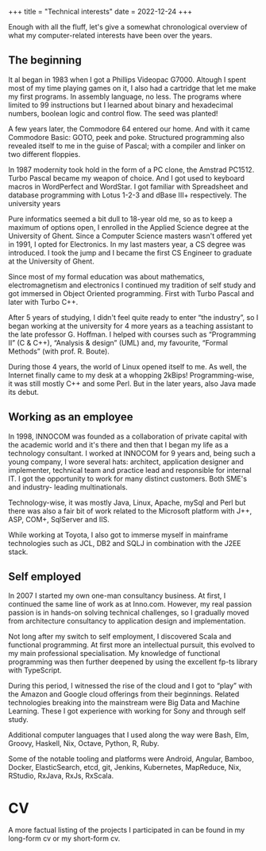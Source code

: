 +++
title = "Technical interests"
date = 2022-12-24
+++

Enough with all the fluff, let's give a somewhat chronological overview of what my computer-related interests have been over the years.

## The beginning

It al began in 1983 when I got a Phillips Videopac G7000. Altough I spent most of my time playing games on it, I also had a cartridge that let me make my first programs. In assembly language, no less. The programs where limited to 99 instructions but I learned about binary and hexadecimal numbers, boolean logic and control flow. The seed was planted!

A few years later, the Commodore 64 entered our home. And with it came Commodore Basic: GOTO, peek and poke. Structured programming also revealed itself to me in the guise of Pascal; with a compiler and linker on two different floppies.

In 1987 modernity took hold in the form of a PC clone, the Amstrad PC1512. Turbo Pascal became my weapon of choice. And I got used to keyboard macros in WordPerfect and WordStar. I got familiar with Spreadsheet and database programming with Lotus 1-2-3 and dBase III+ respectively.
The university years

Pure informatics seemed a bit dull to 18-year old me, so as to keep a maximum of options open, I enrolled in the Applied Science degree at the University of Ghent. Since a Computer Science masters wasn't offered yet in 1991, I opted for Electronics. In my last masters year, a CS degree was introduced. I took the jump and I became the first CS Engineer to graduate at the University of Ghent.

Since most of my formal education was about mathematics, electromagnetism and electronics I continued my tradition of self study and got immersed in Object Oriented programming. First with Turbo Pascal and later with Turbo C++.

After 5 years of studying, I didn't feel quite ready to enter “the industry”, so I began working at the university for 4 more years as a teaching assistant to the late professor G. Hoffman. I helped with courses such as “Programming II” (C & C++), “Analysis & design” (UML) and, my favourite, “Formal Methods” (with prof. R. Boute).

During those 4 years, the world of Linux opened itself to me. As well, the Internet finally came to my desk at a whopping 2kBips! Programming-wise, it was still mostly C++ and some Perl. But in the later years, also Java made its debut.

## Working as an employee

In 1998, INNOCOM was founded as a collaboration of private capital with the academic world and it's there and then that I began my life as a technology consultant. I worked at INNOCOM for 9 years and, being such a young company, I wore several hats: architect, application designer and implementer, technical team and practice lead and responsible for internal IT. I got the opportunity to work for many distinct customers. Both SME's and industry- leading multinationals.

Technology-wise, it was mostly Java, Linux, Apache, mySql and Perl but there was also a fair bit of work related to the Microsoft platform with J++, ASP, COM+, SqlServer and IIS.

While working at Toyota, I also got to immerse myself in mainframe technologies such as JCL, DB2 and SQLJ in combination with the J2EE stack.

## Self employed

In 2007 I started my own one-man consultancy business. At first, I continued the same line of work as at Inno.com. However, my real passion passion is in hands-on solving technical challenges, so I gradually moved from architecture consultancy to application design and implementation.

Not long after my switch to self employment, I discovered Scala and functional programming. At first more an intellectual pursuit, this evolved to my main professional specialisation. My knowledge of functional programming was then further deepened by using the excellent fp-ts library with TypeScript.

During this period, I witnessed the rise of the cloud and I got to “play” with the Amazon and Google cloud offerings from their beginnings. Related technologies breaking into the mainstream were Big Data and Machine Learning. These I got experience with working for Sony and through self study.

Additional computer languages that I used along the way were Bash, Elm, Groovy, Haskell, Nix, Octave, Python, R, Ruby.

Some of the notable tooling and platforms were Android, Angular, Bamboo, Docker, ElasticSearch, etcd, git, Jenkins, Kubernetes, MapReduce, Nix, RStudio, RxJava, RxJs, RxScala.

# CV

A more factual listing of the projects I participated in can be found in my long-form cv or my short-form cv.
